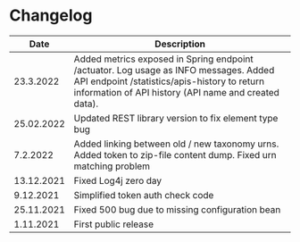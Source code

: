 Changelog
===

| Date        | Description                                                                                                     |
|-------------|-----------------------------------------------------------------------------------------------------------------|
| 23.3.2022   | Added metrics exposed in Spring endpoint /actuator. Log usage as INFO messages. Added API endpoint /statistics/apis-history to return information of API history (API name and created data).|
| 25.02.2022 | Updated REST library version to fix element type bug |
| 7.2.2022    | Added linking between old / new taxonomy urns. Added token to zip-file content dump. Fixed urn matching problem |
| 13.12.2021  | Fixed Log4j zero day                                                                                            |
| 9.12.2021   | Simplified token auth check code                                                                                |
| 25.11.2021  | Fixed 500 bug due to missing configuration bean                                                                 |
| 1.11.2021   | First public release                                                                                            |